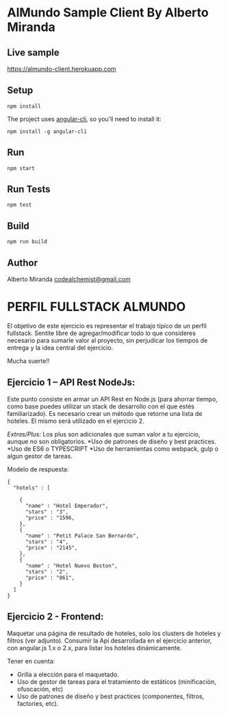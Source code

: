 # AlMundo Sample Client By Alberto Miranda

## Live sample

https://almundo-client.herokuapp.com

## Setup

`npm install`

The project uses [angular-cli](https://github.com/angular/angular-cli), so you'll need to install it:

`npm install -g angular-cli`


## Run

`npm start`


## Run Tests

`npm test`

## Build

`npm run build`


## Author

Alberto Miranda <codealchemist@gmail.com>


# PERFIL FULLSTACK ALMUNDO

El objetivo de este ejercicio es representar el trabajo típico de un perfil fullstack.
Sentite libre de agregar/modificar todo lo que consideres necesario para sumarle valor al proyecto, sin perjudicar los tiempos de entrega y la idea central del ejercicio.

Mucha suerte!!


## Ejercicio 1 – API Rest NodeJs:

Este punto consiste en armar un API Rest en Node.js (para ahorrar tiempo, como base puedes utilizar un stack de desarrollo con el que estés familiarizado). Es necesario crear un método que retorne una lista de hoteles. El mismo será utilizado en el ejercicio 2.

*Extras/Plus:*
Los plus son adicionales que suman valor a tu ejercicio, aunque no son obligatorios.
*Uso de patrones de diseño y best practices.
*Uso de ES6 o TYPESCRIPT
*Uso de herramientas como webpack, gulp o algun gestor de tareas.

Modelo de respuesta:
```
{ 
  "hotels" : [

    {
      "name" : "Hotel Emperador",
      "stars" : "3",
      "price" : "1596,
    },
    {
      "name" : "Petit Palace San Bernardo",
      "stars" : "4",
      "price" : "2145",
    },
    {
      "name" : "Hotel Nuevo Boston",
      "stars" : "2",
      "price" : "861",
    }
  ]
}
```

## Ejercicio 2 - Frontend:

Maquetar una página de resultado de hoteles, solo los clusters de hoteles y filtros (ver adjunto). 
Consumir la Api desarrollada en el ejercicio anterior, con angular.js 1.x o 2.x, para listar los hoteles dinámicamente. 

Tener en cuenta:
- Grilla a elección para el maquetado.
- Uso de gestor de tareas para el tratamiento de estáticos (minificación, ofuscación, etc)
- Uso de patrones de diseño y best practices (componentes, filtros, factories, etc).

